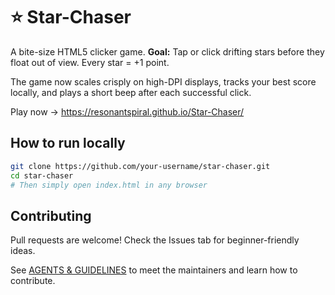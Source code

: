 # ⭐ Star-Chaser

A bite-size HTML5 clicker game.
**Goal:** Tap or click drifting stars before they float out of view. Every star = +1 point.

The game now scales crisply on high-DPI displays, tracks your best score locally, and plays a short beep after each successful click.

Play now → https://resonantspiral.github.io/Star-Chaser/

## How to run locally
```bash
git clone https://github.com/your-username/star-chaser.git
cd star-chaser
# Then simply open index.html in any browser
```

## Contributing

Pull requests are welcome! Check the Issues tab for beginner-friendly ideas.

See [AGENTS & GUIDELINES](AGENTS.md) to meet the maintainers and learn how to contribute.
